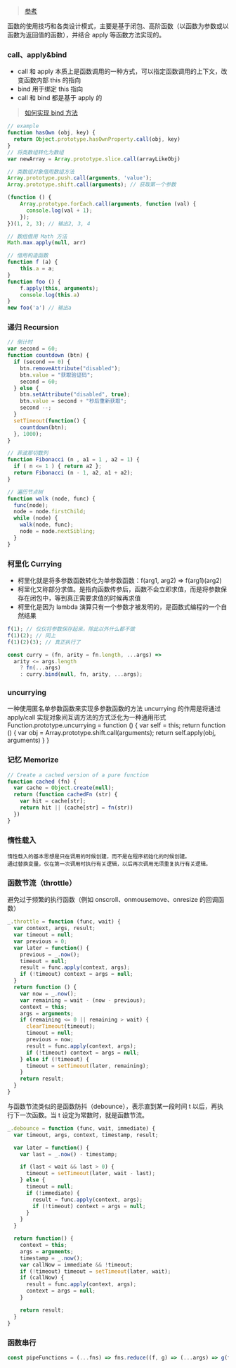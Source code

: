 > [参考](https://juejin.im/post/59eff1fb6fb9a044ff30a942)

函数的使用技巧和各类设计模式，主要是基于闭包、高阶函数（以函数为参数或以函数为返回值的函数），并结合 apply 等函数方法实现的。

### call、apply&bind
- call 和 apply 本质上是函数调用的一种方式，可以指定函数调用的上下文，改变函数内部 this 的指向
- bind 用于绑定 this 指向
- call 和 bind 都是基于 apply 的

> [如何实现 bind 方法](https://zhuanlan.zhihu.com/p/25379434)

```js
// example
function hasOwn (obj, key) {
  return Object.prototype.hasOwnProperty.call(obj, key)
}
// 将类数组转化为数组
var newArray = Array.prototype.slice.call(arrayLikeObj)

// 类数组对象借用数组方法
Array.prototype.push.call(arguments, 'value');
Array.prototype.shift.call(arguments); // 获取第一个参数

(function () {
	Array.prototype.forEach.call(arguments, function (val) {
	  console.log(val + 1);
	});
})(1, 2, 3); // 输出2, 3, 4

// 数组借用 Math 方法
Math.max.apply(null, arr)

// 借用构造函数
function f (a) {
	this.a = a;
}
function foo () {
	f.apply(this, arguments);
	console.log(this.a)
}
new foo('a') // 输出a
```


### 递归 Recursion

```js
// 倒计时
var second = 60;
function countdown (btn) {
  if (second == 0) { 
    btn.removeAttribute("disabled");    
    btn.value = "获取验证码"; 
    second = 60; 
  } else { 
    btn.setAttribute("disabled", true); 
    btn.value = second + "秒后重新获取"; 
    second --; 
  } 
  setTimeout(function() { 
    countdown(btn);
  }, 1000);
}

// 菲波那切数列
function Fibonacci (n , a1 = 1 , a2 = 1) {
  if ( n <= 1 ) { return a2 };
  return Fibonacci (n - 1, a2, a1 + a2);
}

// 遍历节点树
function walk (node, func) {
  func(node);
  node = node.firstChild;
  while (node) {
    walk(node, func);
    node = node.nextSibling;
  }
}
```


### 柯里化 Currying

- 柯里化就是将多参数函数转化为单参数函数：f(arg1, arg2) => f(arg1)(arg2)
- 柯里化又称部分求值。是指向函数传参后，函数不会立即求值，而是将参数保存在闭包中，等到真正需要求值的时候再求值
- 柯里化是因为 lambda 演算只有一个参数才被发明的，是函数式编程的一个自然结果

```js
f(1); // 仅仅将参数保存起来，除此以外什么都不做
f(1)(2); // 同上
f(1)(2)(3); // 真正执行了

const curry = (fn, arity = fn.length, ...args) =>
  arity <= args.length
    ? fn(...args)
    : curry.bind(null, fn, arity, ...args);
```


### uncurrying

一种使用匿名单参数函数来实现多参数函数的方法
uncurrying 的作用是将通过 apply/call 实现对象间互调方法的方式泛化为一种通用形式
Function.prototype.uncurrying = function () {
  var self = this;
  return function () {
  var obj = Array.prototype.shift.call(arguments);
    return self.apply(obj, arguments)
  }
}


### 记忆 Memorize

```js
// Create a cached version of a pure function
function cached (fn) {
  var cache = Object.create(null);
  return (function cachedFn (str) {
    var hit = cache[str];
    return hit || (cache[str] = fn(str))
  })
}
```


### 惰性载入

	惰性载入的基本思想是只在调用的时候创建，而不是在程序初始化的时候创建。
	通过替换变量，仅在第一次调用时执行有关逻辑，以后再次调用无须重复执行有关逻辑。


### 函数节流（throttle）

避免过于频繁的执行函数（例如 onscroll、onmousemove、onresize 的回调函数）

```js
_.throttle = function (func, wait) {
  var context, args, result;
  var timeout = null;
  var previous = 0;
  var later = function() {
    previous = _.now();
    timeout = null;
    result = func.apply(context, args);
    if (!timeout) context = args = null;
  }
  return function () {
    var now = _.now();
    var remaining = wait - (now - previous);
    context = this;
    args = arguments;
    if (remaining <= 0 || remaining > wait) {
      clearTimeout(timeout);
      timeout = null;
      previous = now;
      result = func.apply(context, args);
      if (!timeout) context = args = null;
    } else if (!timeout) {
      timeout = setTimeout(later, remaining);
    }
    return result;
  }
}
```
	
与函数节流类似的是函数防抖（debounce），表示直到某一段时间 t 以后，再执行下一次函数。当 t 设定为常数时，就是函数节流。

```js
_.debounce = function (func, wait, immediate) {
  var timeout, args, context, timestamp, result;

  var later = function() {
    var last = _.now() - timestamp;

    if (last < wait && last > 0) {
      timeout = setTimeout(later, wait - last);
    } else {
      timeout = null;
      if (!immediate) {
        result = func.apply(context, args);
        if (!timeout) context = args = null;
      }
    }
  }

  return function() {
    context = this;
    args = arguments;
    timestamp = _.now();
    var callNow = immediate && !timeout;
    if (!timeout) timeout = setTimeout(later, wait);
    if (callNow) {
      result = func.apply(context, args);
      context = args = null;
    }

    return result;
  }
}
```


### 函数串行

```js
const pipeFunctions = (...fns) => fns.reduce((f, g) => (...args) => g(f(...args)));
```